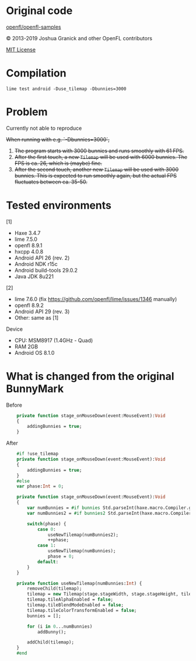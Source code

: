 # Original code

[openfl/openfl-samples](https://github.com/openfl/openfl-samples)

© 2013-2019 Joshua Granick and other OpenFL contributors

[MIT License](https://github.com/openfl/openfl-samples/blob/master/LICENSE.md)


# Compilation

`lime test android -Duse_tilemap -Dbunnies=3000`


# Problem

Currently not able to reproduce

<del>
When running with e.g. `-Dbunnies=3000`,

1. The program starts with 3000 bunnies and runs smoothly with 61 FPS.
2. After the first touch, a new `Tilemap` will be used with 6000 bunnies. The FPS is ca. 26, which is (maybe) fine.
3. After the second touch, another new `Tilemap` will be used with 3000 bunnies. This is expected to run smoothly again, but the actual FPS fluctuates between ca. 35-50.

</del>


# Tested environments

[1]
- Haxe 3.4.7
- lime 7.5.0
- openfl 8.9.1
- hxcpp 4.0.8
- Android API 26 (rev. 2)
- Android NDK r15c
- Android build-tools 29.0.2
- Java JDK 8u221

[2]
- lime 7.6.0 (fix https://github.com/openfl/lime/issues/1346 manually)
- openfl 8.9.2
- Android API 29 (rev. 3)
- Other: same as [1]

Device
- CPU: MSM8917 (1.4GHz - Quad)
- RAM 2GB
- Android OS 8.1.0

# What is changed from the original BunnyMark

Before
```haxe
	private function stage_onMouseDown(event:MouseEvent):Void
	{
		addingBunnies = true;
	}
```

After
```haxe
	#if !use_tilemap
	private function stage_onMouseDown(event:MouseEvent):Void
	{
		addingBunnies = true;
	}
	#else
	var phase:Int = 0;

	private function stage_onMouseDown(event:MouseEvent):Void
	{
		var numBunnies = #if bunnies Std.parseInt(haxe.macro.Compiler.getDefine("bunnies")) #else 100 #end;
		var numBunnies2 = #if bunnies2 Std.parseInt(haxe.macro.Compiler.getDefine("bunnies2")) #else numBunnies * 3 #end;

		switch(phase) {
			case 0:
				useNewTilemap(numBunnies2);
				++phase;
			case 1:
				useNewTilemap(numBunnies);
				phase = 0;
			default: 
		}
	}

	private function useNewTilemap(numBunnies:Int) {
		removeChild(tilemap);
		tilemap = new Tilemap(stage.stageWidth, stage.stageHeight, tileset);
		tilemap.tileAlphaEnabled = false;
		tilemap.tileBlendModeEnabled = false;
		tilemap.tileColorTransformEnabled = false;
		bunnies = [];

		for (i in 0...numBunnies)
			addBunny();

		addChild(tilemap);
	}
	#end
```
